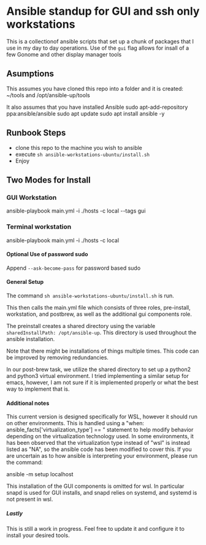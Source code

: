 # Ansible standup for GUI and ssh only workstations

This is a collectionof ansible scripts that set up a chunk of packages
that I use in my day to day operations. Use of the `gui` flag allows 
for insall of a few Gonome and other display manager tools


## Asumptions
This assumes you have cloned this repo into a folder and it is created:
~/tools and /opt/ansible-up/tools

It also assumes that you have installed Ansible
sudo apt-add-repository ppa:ansible/ansible
sudo apt update
sudo apt install ansible -y


## Runbook Steps
- clone this repo to the machine you wish to ansible
- execute `sh ansible-workstations-ubuntu/install.sh`
- Enjoy


## Two Modes for Install

### GUI Workstation
ansible-playbook main.yml -i ./hosts -c local --tags gui


### Terminal workstation
ansible-playbook main.yml -i ./hosts -c local


#### Optional Use of password sudo
Append `--ask-become-pass` for password based sudo

#### General Setup

The command `sh ansible-workstations-ubuntu/install.sh` is run.

This then calls the main.yml file which consists of three roles, pre-install, workstation, and postbrew, as well as the additional gui components role.

The preinstall creates a shared directory using the variable `sharedInstallPath: /opt/ansible-up`. This directory is used throughout the ansible installation.

Note that there might be installations of things multiple times. This code can be improved by removing redundancies.

In our post-brew task, we utilize the shared directory to set up a python2 and python3 virtual environment. I tried implementing a similar setup for emacs, however, I am not sure if it is implemented properly or what the best way to implement that is.


#### Additional notes

This current version is designed specifically for WSL, however it should run on other environments. This is handled using a "when: ansible_facts['virtualization_type'] == " statement to help modify behavior depending on the virtualization technology used. In some environments, it has been observed that the virtualization type instead of "wsl" is instead listed as "NA", so the ansible code has been modified to cover this. If you are uncertain as to how ansible is interpreting your environment, please run the command:

ansible -m setup localhost

This installation of the GUI components is omitted for wsl. In particular snapd is used for GUI installs, and snapd relies on systemd, and systemd is not present in wsl. 

##### Lastly

This is still a work in progress. Feel free to update it and configure it to install your desired tools. 